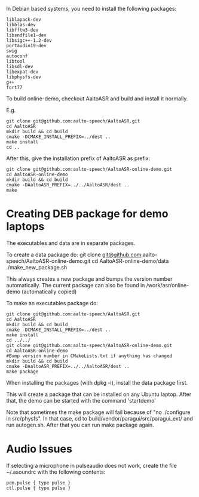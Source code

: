 In Debian based systems, you need to install the following packages:
    
    liblapack-dev
    libblas-dev
    libfftw3-dev
    libsndfile1-dev
    libsigc++-1.2-dev
    portaudio19-dev
    swig
    autoconf
    libtool
    libsdl-dev
    libexpat-dev
    libphysfs-dev
    g++
    fort77

To build online-demo, checkout AaltoASR and build and install it normally.

E.g.

    git clone git@github.com:aalto-speech/AaltoASR.git
    cd AaltoASR
    mkdir build && cd build
    cmake -DCMAKE_INSTALL_PREFIX=../dest ..
    make install
    cd ..

After this, give the installation prefix of AaltoASR as prefix:

    git clone git@github.com:aalto-speech/AaltoASR-online-demo.git
    cd AaltoASR-online-demo
    mkdir build && cd build
    cmake -DAaltoASR_PREFIX=../../AaltoASR/dest ..
    make

Creating DEB package for demo laptops
=====================================

The executables and data are in separate packages.

To create a data package do:
    git clone git@github.com:aalto-speech/AaltoASR-online-demo.git
    cd AaltoASR-online-demo/data
    ./make_new_package.sh

This always creates a new package and bumps the version number automatically. The current package can also be found in /work/asr/online-demo (automatically copied)

To make an executables package do:

    git clone git@github.com:aalto-speech/AaltoASR.git
    cd AaltoASR
    mkdir build && cd build
    cmake -DCMAKE_INSTALL_PREFIX=../dest ..
    make install
    cd ../../
    git clone git@github.com:aalto-speech/AaltoASR-online-demo.git
    cd AaltoASR-online-demo
    #Bump version number in CMakeLists.txt if anything has changed
    mkdir build && cd build
    cmake -DAaltoASR_PREFIX=../../AaltoASR/dest ..
    make package

When installing the packages (with dpkg -i), install the data package first.

This will create a package that can be installed on any Ubuntu laptop. After that, the demo can be started with the command 'startdemo'

Note that sometimes the make package will fail because of "no ./configure in src/physfs". In that case, cd to build/vendor/paragui/src/paragui_ext/ and run autogen.sh. After that you can run make package again.

Audio Issues
============
If selecting a microphone in pulseaudio does not work, create the file ~/.asoundrc with the following contents:

    pcm.pulse { type pulse }
    ctl.pulse { type pulse }
    
